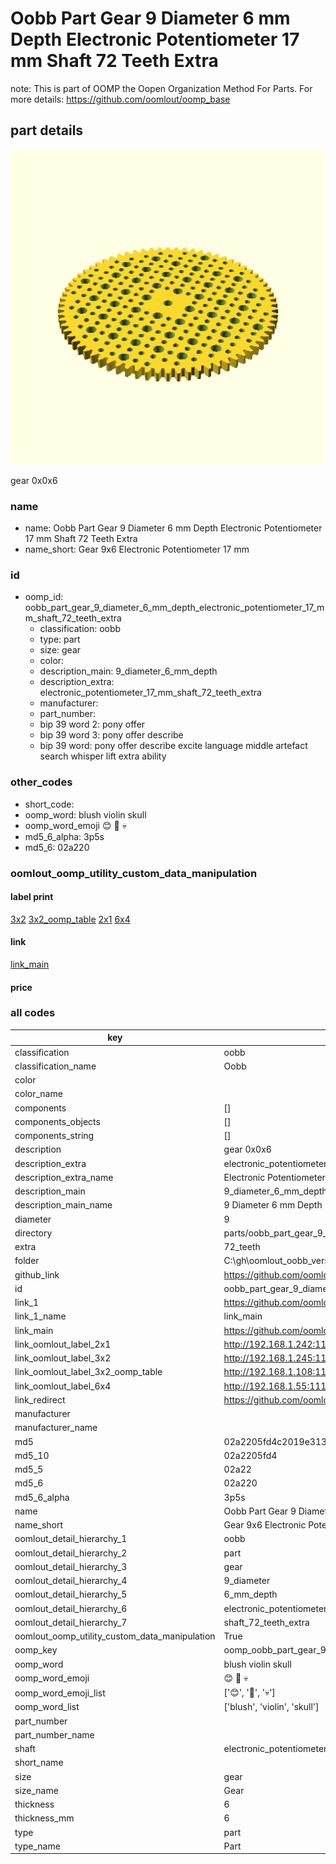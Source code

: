 # Oobb Part Gear 9 Diameter 6 mm Depth Electronic Potentiometer 17 mm Shaft 72 Teeth Extra  

note: This is part of OOMP the Oopen Organization Method For Parts. For more details: https://github.com/oomlout/oomp_base

##  part details
  

[![](3dpr.png)](3dpr.png)

gear 0x0x6



### name
* name: Oobb Part Gear 9 Diameter 6 mm Depth Electronic Potentiometer 17 mm Shaft 72 Teeth Extra
* name_short: Gear 9x6 Electronic Potentiometer 17 mm
### id
* oomp_id: oobb_part_gear_9_diameter_6_mm_depth_electronic_potentiometer_17_mm_shaft_72_teeth_extra
  * classification: oobb
  * type: part
  * size: gear
  * color: 
  * description_main: 9_diameter_6_mm_depth
  * description_extra: electronic_potentiometer_17_mm_shaft_72_teeth_extra
  * manufacturer: 
  * part_number: 
  * bip 39 word 2: pony offer
  * bip 39 word 3: pony offer describe
  * bip 39 word: pony offer describe excite language middle artefact search whisper lift extra ability

### other_codes
* short_code: 
* oomp_word: blush violin skull
* oomp_word_emoji :blush: :violin: :skull:
* md5_6_alpha: 3p5s
* md5_6: 02a220






### oomlout_oomp_utility_custom_data_manipulation
#### label print
[3x2](http://192.168.1.245:1112/?label=oomp%203p5s)
[3x2_oomp_table](http://192.168.1.108:1112/?label=oomp%203p5s)
[2x1](http://192.168.1.242:1112/?label=oomp%203p5s)
[6x4](http://192.168.1.55:1112/?label=oomp%203p5s)    

#### link

[link_main](https://github.com/oomlout/oomlout_oobb_version_4_generated_parts/tree/main/navigation_oomp/oobb/part/gear/9_diameter_6_mm_depth/electronic_potentiometer_17_mm_shaft_72_teeth_extra/part)                              

#### price







### all codes 
| key | value |  
| --- | --- |  
| classification | oobb |  
| classification_name | Oobb |  
| color |  |  
| color_name |  |  
| components | [] |  
| components_objects | [] |  
| components_string | [] |  
| description | gear 0x0x6 |  
| description_extra | electronic_potentiometer_17_mm_shaft_72_teeth_extra |  
| description_extra_name | Electronic Potentiometer 17 mm Shaft 72 Teeth Extra |  
| description_main | 9_diameter_6_mm_depth |  
| description_main_name | 9 Diameter 6 mm Depth |  
| diameter | 9 |  
| directory | parts/oobb_part_gear_9_diameter_6_mm_depth_electronic_potentiometer_17_mm_shaft_72_teeth_extra |  
| extra | 72_teeth |  
| folder | C:\gh\oomlout_oobb_version_4_generated_parts\parts\oobb_part_gear_9_diameter_6_mm_depth_electronic_potentiometer_17_mm_shaft_72_teeth_extra |  
| github_link | https://github.com/oomlout/oomlout_oomp_part_src/tree/main/parts/oobb_part_gear_9_diameter_6_mm_depth_electronic_potentiometer_17_mm_shaft_72_teeth_extra |  
| id | oobb_part_gear_9_diameter_6_mm_depth_electronic_potentiometer_17_mm_shaft_72_teeth_extra |  
| link_1 | https://github.com/oomlout/oomlout_oobb_version_4_generated_parts/tree/main/navigation_oomp/oobb/part/gear/9_diameter_6_mm_depth/electronic_potentiometer_17_mm_shaft_72_teeth_extra/part |  
| link_1_name | link_main |  
| link_main | https://github.com/oomlout/oomlout_oobb_version_4_generated_parts/tree/main/navigation_oomp/oobb/part/gear/9_diameter_6_mm_depth/electronic_potentiometer_17_mm_shaft_72_teeth_extra/part |  
| link_oomlout_label_2x1 | http://192.168.1.242:1112/?label=oomp%203p5s |  
| link_oomlout_label_3x2 | http://192.168.1.245:1112/?label=oomp%203p5s |  
| link_oomlout_label_3x2_oomp_table | http://192.168.1.108:1112/?label=oomp%203p5s |  
| link_oomlout_label_6x4 | http://192.168.1.55:1112/?label=oomp%203p5s |  
| link_redirect | https://github.com/oomlout/oomlout_oobb_version_4_generated_parts/tree/main/parts/oobb_gear_09_06_ex_72_teeth_sh_electronic_potentiometer_17_mm |  
| manufacturer |  |  
| manufacturer_name |  |  
| md5 | 02a2205fd4c2019e313e74ec77265d3f |  
| md5_10 | 02a2205fd4 |  
| md5_5 | 02a22 |  
| md5_6 | 02a220 |  
| md5_6_alpha | 3p5s |  
| name | Oobb Part Gear 9 Diameter 6 mm Depth Electronic Potentiometer 17 mm Shaft 72 Teeth Extra |  
| name_short | Gear 9x6 Electronic Potentiometer 17 mm |  
| oomlout_detail_hierarchy_1 | oobb |  
| oomlout_detail_hierarchy_2 | part |  
| oomlout_detail_hierarchy_3 | gear |  
| oomlout_detail_hierarchy_4 | 9_diameter |  
| oomlout_detail_hierarchy_5 | 6_mm_depth |  
| oomlout_detail_hierarchy_6 | electronic_potentiometer_17_mm |  
| oomlout_detail_hierarchy_7 | shaft_72_teeth_extra |  
| oomlout_oomp_utility_custom_data_manipulation | True |  
| oomp_key | oomp_oobb_part_gear_9_diameter_6_mm_depth_electronic_potentiometer_17_mm_shaft_72_teeth_extra |  
| oomp_word | blush violin skull |  
| oomp_word_emoji | :blush: :violin: :skull: |  
| oomp_word_emoji_list | [':blush:', ':violin:', ':skull:'] |  
| oomp_word_list | ['blush', 'violin', 'skull'] |  
| part_number |  |  
| part_number_name |  |  
| shaft | electronic_potentiometer_17_mm |  
| short_name |  |  
| size | gear |  
| size_name | Gear |  
| thickness | 6 |  
| thickness_mm | 6 |  
| type | part |  
| type_name | Part |  
